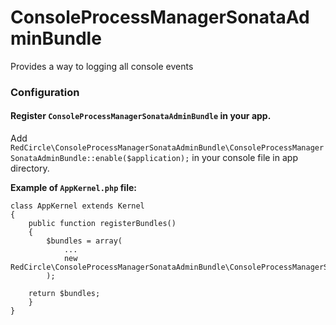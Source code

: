 # ConsoleProcessManagerSonataAdminBundle
Provides a way to logging all console events

### Configuration

#### Register `ConsoleProcessManagerSonataAdminBundle` in your app.
Add `RedCircle\ConsoleProcessManagerSonataAdminBundle\ConsoleProcessManagerSonataAdminBundle::enable($application);` in your console file in app directory. 

**Example of `AppKernel.php` file:**
```
class AppKernel extends Kernel
{
    public function registerBundles()
    { 
        $bundles = array(
            ...
            new RedCircle\ConsoleProcessManagerSonataAdminBundle\ConsoleProcessManagerSonataAdminBundle(),
        );

    return $bundles;
    }
}